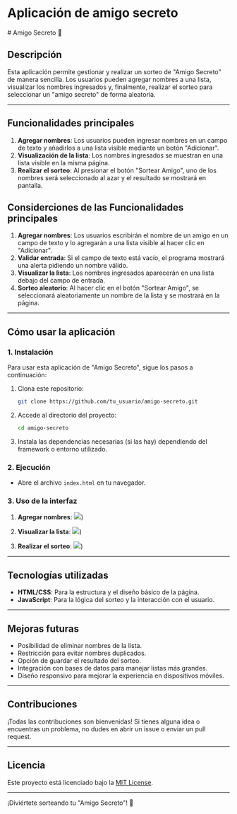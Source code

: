 <h1>Aplicación de amigo secreto</h1>
# Amigo Secreto 🎉

## Descripción

Esta aplicación permite gestionar y realizar un sorteo de "Amigo Secreto" de manera sencilla. Los usuarios pueden agregar nombres a una lista, visualizar los nombres ingresados y, finalmente, realizar el sorteo para seleccionar un "amigo secreto" de forma aleatoria.

---

## Funcionalidades principales

1. **Agregar nombres**: Los usuarios pueden ingresar nombres en un campo de texto y añadirlos a una lista visible mediante un botón "Adicionar".
2. **Visualización de la lista**: Los nombres ingresados se muestran en una lista visible en la misma página.
3. **Realizar el sorteo**: Al presionar el botón "Sortear Amigo", uno de los nombres será seleccionado al azar y el resultado se mostrará en pantalla.

## Considerciones de las Funcionalidades principales

1. **Agregar nombres**: Los usuarios escribirán el nombre de un amigo en un campo de texto y lo agregarán a una lista visible al hacer clic en "Adicionar".
2. **Validar entrada**: Si el campo de texto está vacío, el programa mostrará una alerta pidiendo un nombre válido.
3. **Visualizar la lista**: Los nombres ingresados aparecerán en una lista debajo del campo de entrada.
4. **Sorteo aleatorio**: Al hacer clic en el botón "Sortear Amigo", se seleccionará aleatoriamente un nombre de la lista y se mostrará en la página.
---

## Cómo usar la aplicación

### 1. Instalación
Para usar esta aplicación de "Amigo Secreto", sigue los pasos a continuación:

1. Clona este repositorio:
   ```bash
   git clone https://github.com/tu_usuario/amigo-secreto.git
   ```
2. Accede al directorio del proyecto:
   ```bash
   cd amigo-secreto
   ```
3. Instala las dependencias necesarias (si las hay) dependiendo del framework o entorno utilizado.

### 2. Ejecución

- Abre el archivo `index.html` en tu navegador.

### 3. Uso de la interfaz

1. **Agregar nombres**:
![](https://degarthub.github.io/sorteo-amigo/AgregaAmigo.gif))

2. **Visualizar la lista**:
![](https://degarthub.github.io/sorteo-amigo/AgregaAmigo.gif))

3. **Realizar el sorteo**:
 ![](https://degarthub.github.io/sorteo-amigo/SorteaAmigo.gif))

---

## Tecnologías utilizadas

- **HTML/CSS**: Para la estructura y el diseño básico de la página.
- **JavaScript**: Para la lógica del sorteo y la interacción con el usuario.

---

## Mejoras futuras

- Posibilidad de eliminar nombres de la lista.
- Restricción para evitar nombres duplicados.
- Opción de guardar el resultado del sorteo.
- Integración con bases de datos para manejar listas más grandes.
- Diseño responsivo para mejorar la experiencia en dispositivos móviles.

---

## Contribuciones

¡Todas las contribuciones son bienvenidas! Si tienes alguna idea o encuentras un problema, no dudes en abrir un issue o enviar un pull request.

---

## Licencia

Este proyecto está licenciado bajo la [MIT License](LICENSE).

---

¡Diviértete sorteando tu "Amigo Secreto"! 🎁
